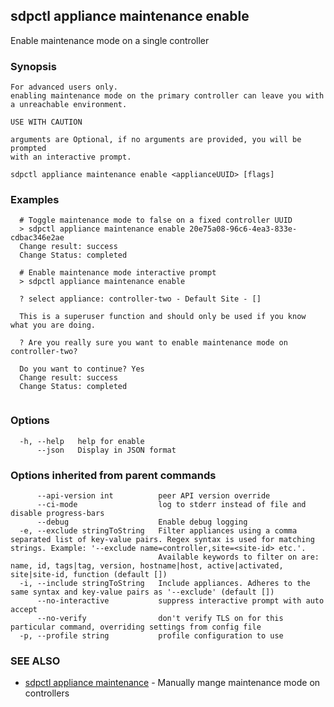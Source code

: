 ## sdpctl appliance maintenance enable

Enable maintenance mode on a single controller

### Synopsis


    For advanced users only.
    enabling maintenance mode on the primary controller can leave you with a unreachable environment.

    USE WITH CAUTION

    arguments are Optional, if no arguments are provided, you will be prompted
    with an interactive prompt.
    

```
sdpctl appliance maintenance enable <applianceUUID> [flags]
```

### Examples

```
  # Toggle maintenance mode to false on a fixed controller UUID
  > sdpctl appliance maintenance enable 20e75a08-96c6-4ea3-833e-cdbac346e2ae
  Change result: success
  Change Status: completed

  # Enable maintenance mode interactive prompt
  > sdpctl appliance maintenance enable
  
  ? select appliance: controller-two - Default Site - []
  
  This is a superuser function and should only be used if you know what you are doing.
  
  ? Are you really sure you want to enable maintenance mode on controller-two?
  
  Do you want to continue? Yes
  Change result: success
  Change Status: completed
                  
```

### Options

```
  -h, --help   help for enable
      --json   Display in JSON format
```

### Options inherited from parent commands

```
      --api-version int          peer API version override
      --ci-mode                  log to stderr instead of file and disable progress-bars
      --debug                    Enable debug logging
  -e, --exclude stringToString   Filter appliances using a comma separated list of key-value pairs. Regex syntax is used for matching strings. Example: '--exclude name=controller,site=<site-id> etc.'.
                                 Available keywords to filter on are: name, id, tags|tag, version, hostname|host, active|activated, site|site-id, function (default [])
  -i, --include stringToString   Include appliances. Adheres to the same syntax and key-value pairs as '--exclude' (default [])
      --no-interactive           suppress interactive prompt with auto accept
      --no-verify                don't verify TLS on for this particular command, overriding settings from config file
  -p, --profile string           profile configuration to use
```

### SEE ALSO

* [sdpctl appliance maintenance](sdpctl_appliance_maintenance.md)	 - Manually mange maintenance mode on controllers

